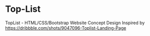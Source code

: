 # Top-List
TopList - HTML/CSS/Bootstrap Website Concept
Design Inspired by https://dribbble.com/shots/9047096-Toplist-Landing-Page
